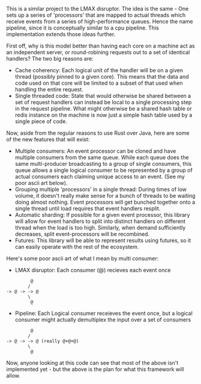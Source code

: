 This is a similar project to the LMAX disruptor.
The idea is the same - One sets up a series of 'processors' that are mapped to actual threads which receive events from a series of high-performance queues. Hence the name pipeline, since it is conceptually similar to a cpu pipeline.
This implementation extends those ideas further.

First off, why is this model better than having each core on a machine act as an independent server, or round-robining requests out to a set of identical handlers? The two big reasons are:

  * Cache coherency: Each logical unit of the handler will be on a given thread (possibly pinned to a given core). This means that the data and code used on that core will be limited to a subset of that used when handling the entire request.
  * Single threaded code: State that would otherwise be shared between a set of request handlers can instead be local to a single processing step in the request pipeline. What might otherwise be a shared hash table or redis instance on the machine is now just a simple hash table used by a single piece of code.

Now, aside from the regular reasons to use Rust over Java, here are some of the new features that will exist:

  * Multiple consumers: An event processor can be cloned and have multiple consumers from the same queue. While each queue does the same multi-producer broadcasting to a group of single consumers, this queue allows a single logical consumer to be represented by a group of actual consumers each claiming unique access to an event. (See my poor ascii art below).
  * Grouping multiple 'processors' in a single thread: During times of low volume, it doesn't really make sense for a bunch of threads to be waiting doing almost nothing.
    Event processors will get bunched together onto a single thread until load requires that event handlers resplit.
  * Automatic sharding: If possible for a given event processor, this library will allow for event handlers to split into distinct handlers on different thread when the load is too high. Similarly, when demand sufficiently decreases, split event-processors will be recombined.
  * Futures: This library will be able to represent results using futures, so it can easily operate with the rest of the ecosystem.

Here's some poor ascii art of what I mean by multi consumer:

  * LMAX disruptor: Each consumer (@) recieves each event once
```
         @
        /
-> @ -> -> @
        \
         @

```

  * Pipeline: Each Logical consumer receieves the event once, but a logical consumer might actually demultiplex the input over a set of consumers       
```
         @
        /
-> @ -> -> @ (really @+@+@)
        \
         @

```
Now, anyone looking at this code can see that most of the above isn't implemented yet - but the above is the plan for what this framework will allow.